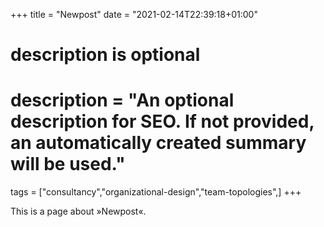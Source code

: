 +++
title = "Newpost"
date = "2021-02-14T22:39:18+01:00"

#
# description is optional
#
# description = "An optional description for SEO. If not provided, an automatically created summary will be used."

tags = ["consultancy","organizational-design","team-topologies",]
+++

This is a page about »Newpost«.
